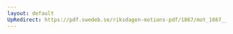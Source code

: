 ```yaml
---
layout: default
UpRedirect: https://pdf.swedeb.se/riksdagen-motions-pdf/1867/mot_1867__ak__00268.pdf
---
```

